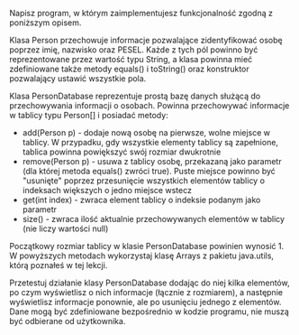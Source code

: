 Napisz program, w którym zaimplementujesz funkcjonalność zgodną z poniższym opisem.

Klasa Person przechowuje informacje pozwalające zidentyfikować osobę poprzez imię, nazwisko oraz PESEL. Każde z tych pól powinno być reprezentowane przez wartość typu String, a klasa powinna mieć zdefiniowane także metody equals() i toString() oraz konstruktor pozwalający ustawić wszystkie pola.

Klasa PersonDatabase reprezentuje prostą bazę danych służącą do przechowywania informacji o osobach. Powinna przechowywać informacje w tablicy typu Person[] i posiadać metody:

  - add(Person p) - dodaje nową osobę na pierwsze, wolne miejsce w tablicy. W przypadku, gdy wszystkie elementy tablicy są zapełnione, tablica powinna powiększyć swój rozmiar dwukrotnie
  - remove(Person p) - usuwa z tablicy osobę, przekazaną jako parametr (dla której metoda equals() zwróci true). Puste miejsce powinno być "usunięte" poprzez przesunięcie wszystkich elementów tablicy o indeksach większych o jedno miejsce wstecz
  - get(int index) - zwraca element tablicy o indeksie podanym jako parametr
  - size() - zwraca ilość aktualnie przechowywanych elementów w tablicy (nie liczy wartości null)
  
Początkowy rozmiar tablicy w klasie PersonDatabase powinien wynosić 1. W powyższych metodach wykorzystaj klasę Arrays z pakietu java.utils, którą poznałeś w tej lekcji.

Przetestuj działanie klasy PersonDatabase dodając do niej kilka elementów, po czym wyświetlisz o nich informacje (łącznie z rozmiarem), a następnie wyświetlisz informacje ponownie, ale po usunięciu jednego z elementów. Dane mogą być zdefiniowane bezpośrednio w kodzie programu, nie muszą być odbierane od użytkownika.
